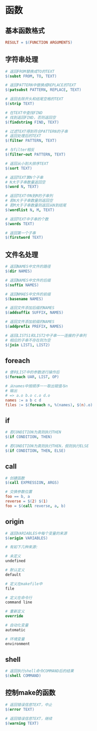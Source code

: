 # 函数

## 基本函数格式

``` makefile
RESULT = $(FUNCTION ARGUMENTS)
```

## 字符串处理

``` makefile
# 返回FROM替换成TO的TEXT
$(subst FROM, TO, TEXT)

# 返回PATTERN中替换成REPLACE的TEXT
$(patsubst PATTERN, REPLACE, TEXT)

# 返回去除开头和结尾空格的TEXT
$(strip TEXT)

# 在TEXT中查找FIND
# 找到返回FIND，否则返回空
$(findstring FIND, TEXT)

# 过滤TEXT得到符合PATTERN的子串
# 返回处理后的TEXT
$(filter PATTERN, TEXT)

# 与filter相反
$(filter-out PATTERN, TEXT)

# 返回从小到大排序TEXT
$(sort TEXT)

# 返回TEXT第N个子串
# N大于子串数量返回空
$(word N, TEXT)

# 返回TEXT中N到M的子串列
# 若N大于子串数量则返回空
# 若M大于子串数量则返回从N到结尾
$(wordlist N, M, TEXT)

# 返回TEXT中子串的个数
$(words TEXT)

# 返回第一个子串
$(firstword TEXT)
```

## 文件名处理

``` makefile
# 返回NAMES中文件的路径
$(dir NAMES)

# 返回NAMES中文件的后缀
$(suffix NAMES)

# 返回NMAES中文件的前缀
$(basename NAMES)

# 返回文件添加后缀的NAMES
$(addsuffix SUFFIX, NAMES)

# 返回文件添加前缀的NAMES
$(addprefix PREFIX, NAMES)

# 返回LISTS1和LIST2中子串一一连接的子串列
# 相应的子串不存在则为空
$(join LIST1, LIST2)
```

## foreach

``` makefile
# 便利LIST中的参数进行操作后
$(foreach UAR, LIST, OP)

# 从names中按顺序一一取出赋值与n
# 输出
# => a.o b.o c.o d.o
names := a b c d
files := $(foreach n, %(names), $(n).o)
```

## if

``` makefile
# 若CONDITION为真则执行THEN
$(if CONDITION, THEN)

# 若CONDITION为真则执行THEN，假则执行ELSE
$(if CONDITION, THEN, ELSE)
```

## call

``` makefile
# 创建函数
$(call EXPRESSION, ARGS)

# 交换参数位置
foo == b, a
reverse = $(2) $(1)
foo = $(call reverse, a, b)
```

## origin

``` makefile
# 返回VARIABLES中每个变量的来源
$(origin VARIABLES)

# 有如下几种来源:

# 未定义
undefined

# 默认定义
default

# 定义在makefile中
file

# 定义在命令行
command line

# 重新定义
override

# 自动化变量
automatic

# 环境变量
environment
```

## shell

``` makefile
# 返回执行shell命令COMMAND后的结果
$(shell COMMAND)
```

## 控制make的函数

``` makefile
# 返回错误信息TEXT，中止
$(error TEXT)

# 返回错误信息TEXT，继续
$(warning TEXT)
```
